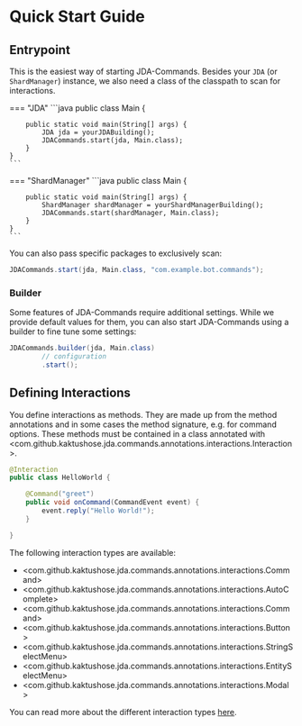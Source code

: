 # Quick Start Guide
## Entrypoint

This is the easiest way of starting JDA-Commands. Besides your `JDA` (or `ShardManager`) instance, we also need a class
of the classpath to scan for interactions. 

=== "JDA"
    ```java
    public class Main {
            
        public static void main(String[] args) {
            JDA jda = yourJDABuilding();
            JDACommands.start(jda, Main.class);
        }
    }
    ```
=== "ShardManager"
    ```java
    public class Main {
    
        public static void main(String[] args) {
            ShardManager shardManager = yourShardManagerBuilding();
            JDACommands.start(shardManager, Main.class);
        }
    }
    ```

You can also pass specific packages to exclusively scan:
```java
JDACommands.start(jda, Main.class, "com.example.bot.commands");
```

### Builder
Some features of JDA-Commands require additional settings. While we provide default values for them, you can also start
JDA-Commands using a builder to fine tune some settings:

```java
JDACommands.builder(jda, Main.class)
        // configuration
        .start();
```

## Defining Interactions

You define interactions as methods. They are made up from the method annotations and in some cases the method signature, e.g. 
for command options.
These methods must be contained in a class annotated with <com.github.kaktushose.jda.commands.annotations.interactions.Interaction>.

```java
@Interaction
public class HelloWorld {

    @Command("greet")
    public void onCommand(CommandEvent event) {
        event.reply("Hello World!");
    }

}
```

The following interaction types are available:

- <com.github.kaktushose.jda.commands.annotations.interactions.Command>
- <com.github.kaktushose.jda.commands.annotations.interactions.AutoComplete>
- <com.github.kaktushose.jda.commands.annotations.interactions.Command>
- <com.github.kaktushose.jda.commands.annotations.interactions.Button>
- <com.github.kaktushose.jda.commands.annotations.interactions.StringSelectMenu>
- <com.github.kaktushose.jda.commands.annotations.interactions.EntitySelectMenu>
- <com.github.kaktushose.jda.commands.annotations.interactions.Modal>

You can read more about the different interaction types [here](../interactions/overview.md).
